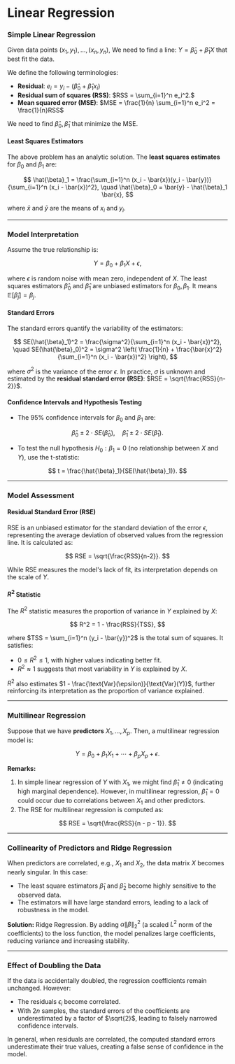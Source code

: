 # Linear Regression

### Simple Linear Regression

Given data points $(x_1, y_1), \ldots, (x_n, y_n)$, We need to find a line: 
$Y = \hat{\beta}_0 + \hat{\beta}_1 X$ that best fit the data.

We define the following terminologies:
- **Residual**: $e_i = y_i - (\hat{\beta}_0 + \hat{\beta}_1 x_i)$
- **Residual sum of squares (RSS)**: $RSS = \sum_{i=1}^n e_i^2.$
- **Mean squared error (MSE)**: $MSE = \frac{1}{n} \sum_{i=1}^n e_i^2  = 
  \frac{1}{n}RSS$

We need to find $\hat{\beta}_0, \hat{\beta}_1$ that minimize the MSE.
  
#### Least Squares Estimators

The above problem has an analytic solution. The **least squares estimates** for 
$\beta_0$ and 
$\beta_1$ are:

$$
\hat{\beta}_1 = \frac{\sum_{i=1}^n (x_i - \bar{x})(y_i - \bar{y})}{\sum_{i=1}^n (x_i - \bar{x})^2}, \quad \hat{\beta}_0 = \bar{y} - \hat{\beta}_1 \bar{x},
$$

where $\bar{x}$ and $\bar{y}$ are the means of $x_i$ and $y_i$.

---

### Model Interpretation

Assume the true relationship is:

$$
Y = \beta_0 + \beta_1 X + \epsilon,
$$

where $\epsilon$ is random noise with mean zero, independent of $X$. 
The least squares estimators $\hat{\beta}_0$ and $\hat{\beta}_1$ are 
unbiased estimators for $\beta_0,\beta_1$. It means $\mathbb{E}[\hat{\beta}
_j] = \beta_j$.

#### Standard Errors

The standard errors quantify the variability of the estimators:

$$
SE(\hat{\beta}_1)^2 = \frac{\sigma^2}{\sum_{i=1}^n (x_i - \bar{x})^2}, \quad SE(\hat{\beta}_0)^2 = \sigma^2 \left( \frac{1}{n} + \frac{\bar{x}^2}{\sum_{i=1}^n (x_i - \bar{x})^2} \right),
$$

where $\sigma^2$ is the variance of the error $\epsilon$. In practice, 
$\sigma$ is unknown and estimated by the **residual standard error (RSE)**: 
$RSE = \sqrt{\frac{RSS}{n-2}}$.

#### Confidence Intervals and Hypothesis Testing

- The 95% confidence intervals for $\beta_0$ and $\beta_1$ are:

$$
\hat{\beta}_0 \pm 2 \cdot SE(\hat{\beta}_0), \quad \hat{\beta}_1 \pm 2 \cdot SE(\hat{\beta}_1).
$$

- To test the null hypothesis $H_0: \beta_1 = 0$ (no relationship between $X$ and $Y$), use the t-statistic:

$$
t = \frac{\hat{\beta}_1}{SE(\hat{\beta}_1)}.
$$

---

### Model Assessment

#### Residual Standard Error (RSE)

RSE is an unbiased estimator for the standard deviation of the error 
$\epsilon$, representing the average deviation of observed values from the 
regression line. It is calculated as:

$$
RSE = \sqrt{\frac{RSS}{n-2}}.
$$

While RSE measures the model's lack of fit, its interpretation depends on the scale of $Y$.

#### $R^2$ Statistic

The $R^2$ statistic measures the proportion of variance in $Y$ explained by $X$:

$$
R^2 = 1 - \frac{RSS}{TSS},
$$

where $TSS = \sum_{i=1}^n (y_i - \bar{y})^2$ is the total sum of squares. It satisfies:

- $0 \leq R^2 \leq 1$, with higher values indicating better fit.
- $R^2 \approx 1$ suggests that most variability in $Y$ is explained by $X$.

$R^2$ also estimates $1 - \frac{\text{Var}(\epsilon)}{\text{Var}(Y)}$, 
further reinforcing its interpretation as the proportion of variance explained.

---

### Multilinear Regression

Suppose that we have **predictors** $X_1, \ldots, X_p$. Then, a multilinear 
regression model is:

$$
Y = \beta_0 + \beta_1 X_1 + \cdots + \beta_p X_p + \epsilon.
$$

**Remarks:**
1. In simple linear regression of $Y$ with $X_1$, we might find $\hat{\beta}
   _1 \neq 0$ (indicating high marginal dependence). However, in 
   multilinear regression, $\hat{\beta}_1 = 0$ could occur due to 
   correlations between $X_1$ and other predictors.
2. The RSE for multilinear regression is computed as:

$$
RSE = \sqrt{\frac{RSS}{n - p - 1}}.
$$

---

### Collinearity of Predictors and Ridge Regression

When predictors are correlated, e.g., $X_1$ and $X_2$, the data matrix $X$ 
becomes nearly singular. In this case:
- The least square estimators $\hat{\beta}_1$ and $\hat{\beta}_2$ become 
  highly sensitive to the observed data.
- The estimators will have large standard errors, leading to a lack of 
  robustness in the model.

**Solution:** Ridge Regression. By adding $\alpha \|\beta\|_2^2$ (a scaled 
$L^2$ norm of the coefficients) to the loss function, the model penalizes 
large coefficients, reducing variance and increasing stability.

---

### Effect of Doubling the Data

If the data is accidentally doubled, the regression coefficients remain 
unchanged. However:
- The residuals $\epsilon_i$ become correlated.
- With $2n$ samples, the standard errors of the coefficients are 
  underestimated by a factor of $\sqrt{2}$, leading to falsely narrowed 
  confidence intervals.

In general, when residuals are correlated, the computed standard errors 
underestimate their true values, creating a false sense of confidence in the model.




